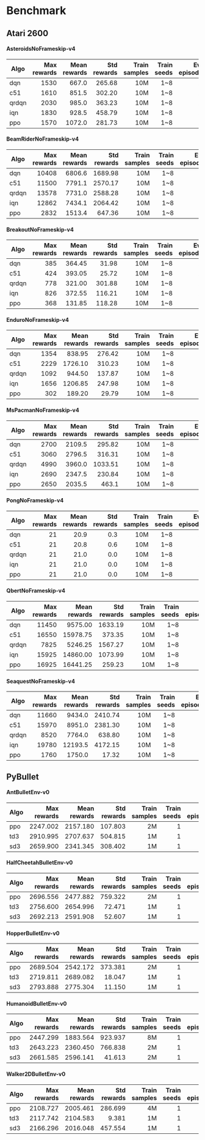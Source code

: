 # Benchmark

## Atari 2600

#### AsteroidsNoFrameskip-v4
| Algo  | Max rewards | Mean rewards | Std rewards | Train samples | Train seeds | Eval episodes | Eval seed |
|-------|------------:|-------------:|------------:|--------------:|------------:|--------------:|----------:|
| dqn   |        1530 |        667.0 |      265.68 |           10M |         1~8 |            20 |         0 |
| c51   |        1610 |        851.5 |      302.20 |           10M |         1~8 |            20 |         0 |
| qrdqn |        2030 |        985.0 |      363.23 |           10M |         1~8 |            20 |         0 |
| iqn   |        1830 |        928.5 |      458.79 |           10M |         1~8 |            20 |         0 |
| ppo   |        1570 |       1072.0 |      281.73 |           10M |         1~8 |            20 |         0 |

#### BeamRiderNoFrameskip-v4

| Algo  | Max rewards | Mean rewards | Std rewards | Train samples | Train seeds | Eval episodes | Eval seed |
|-------|------------:|-------------:|------------:|--------------:|------------:|--------------:|----------:|
| dqn   |       10408 |       6806.6 |     1689.98 |           10M |         1~8 |            20 |         0 |
| c51   |       11500 |       7791.1 |     2570.17 |           10M |         1~8 |            20 |         0 |
| qrdqn |       13578 |       7731.0 |     2588.28 |           10M |         1~8 |            20 |         0 |
| iqn   |       12862 |       7434.1 |     2064.42 |           10M |         1~8 |            20 |         0 |
| ppo   |        2832 |       1513.4 |      647.36 |           10M |         1~8 |            20 |         0 |

#### BreakoutNoFrameskip-v4

| Algo  | Max rewards | Mean rewards | Std rewards | Train samples | Train seeds | Eval episodes | Eval seed |
|-------|------------:|-------------:|------------:|--------------:|------------:|--------------:|----------:|
| dqn   |         385 |       364.45 |       31.98 |           10M |         1~8 |            20 |         0 |
| c51   |         424 |       393.05 |       25.72 |           10M |         1~8 |            20 |         0 |
| qrdqn |         778 |       321.00 |      301.88 |           10M |         1~8 |            20 |         0 |
| iqn   |         826 |       372.55 |      116.21 |           10M |         1~8 |            20 |         0 |
| ppo   |         368 |       131.85 |      118.28 |           10M |         1~8 |            20 |         0 |

#### EnduroNoFrameskip-v4

| Algo  | Max rewards | Mean rewards | Std rewards | Train samples | Train seeds | Eval episodes | Eval seed |
|-------|------------:|-------------:|------------:|--------------:|------------:|--------------:|----------:|
| dqn   |        1354 |       838.95 |      276.42 |           10M |         1~8 |            20 |         0 |
| c51   |        2229 |      1726.10 |      310.23 |           10M |         1~8 |            20 |         0 |
| qrdqn |        1092 |       944.50 |      137.87 |           10M |         1~8 |            20 |         0 |
| iqn   |        1656 |      1206.85 |      247.98 |           10M |         1~8 |            20 |         0 |
| ppo   |         302 |       189.20 |       29.79 |           10M |         1~8 |            20 |         0 |

#### MsPacmanNoFrameskip-v4

| Algo  | Max rewards | Mean rewards | Std rewards | Train samples | Train seeds | Eval episodes | Eval seed |
|-------|------------:|-------------:|------------:|--------------:|------------:|--------------:|----------:|
| dqn   |        2700 |       2109.5 |      295.82 |           10M |         1~8 |            20 |         0 |
| c51   |        3060 |       2796.5 |      316.31 |           10M |         1~8 |            20 |         0 |
| qrdqn |        4990 |       3960.0 |     1033.51 |           10M |         1~8 |            20 |         0 |
| iqn   |        2690 |       2347.5 |      230.84 |           10M |         1~8 |            20 |         0 |
| ppo   |        2650 |       2035.5 |       463.1 |           10M |         1~8 |            20 |         0 |

#### PongNoFrameskip-v4

| Algo  | Max rewards | Mean rewards | Std rewards | Train samples | Train seeds | Eval episodes | Eval seed |
|-------|------------:|-------------:|------------:|--------------:|------------:|--------------:|----------:|
| dqn   |          21 |         20.9 |         0.3 |           10M |         1~8 |            20 |         0 |
| c51   |          21 |         20.8 |         0.6 |           10M |         1~8 |            20 |         0 |
| qrdqn |          21 |         21.0 |         0.0 |           10M |         1~8 |            20 |         0 |
| iqn   |          21 |         21.0 |         0.0 |           10M |         1~8 |            20 |         0 |
| ppo   |          21 |         21.0 |         0.0 |           10M |         1~8 |            20 |         0 |

#### QbertNoFrameskip-v4

| Algo  | Max rewards | Mean rewards | Std rewards | Train samples | Train seeds | Eval episodes | Eval seed |
|-------|------------:|-------------:|------------:|--------------:|------------:|--------------:|----------:|
| dqn   |       11450 |      9575.00 |     1633.19 |           10M |         1~8 |            20 |         0 |
| c51   |       16550 |     15978.75 |      373.35 |           10M |         1~8 |            20 |         0 |
| qrdqn |        7825 |      5246.25 |     1567.27 |           10M |         1~8 |            20 |         0 |
| iqn   |       15925 |     14860.00 |     1073.99 |           10M |         1~8 |            20 |         0 |
| ppo   |       16925 |     16441.25 |      259.23 |           10M |         1~8 |            20 |         0 |

#### SeaquestNoFrameskip-v4


| Algo  | Max rewards | Mean rewards | Std rewards | Train samples | Train seeds | Eval episodes | Eval seed |
|-------|------------:|-------------:|------------:|--------------:|------------:|--------------:|----------:|
| dqn   |       11660 |       9434.0 |     2410.74 |           10M |         1~8 |            20 |         0 |
| c51   |       15970 |       8951.0 |     2381.30 |           10M |         1~8 |            20 |         0 |
| qrdqn |        8520 |       7764.0 |      638.80 |           10M |         1~8 |            20 |         0 |
| iqn   |       19780 |      12193.5 |     4172.15 |           10M |         1~8 |            20 |         0 |
| ppo   |        1760 |       1750.0 |       17.32 |           10M |         1~8 |            20 |         0 |


## PyBullet

#### AntBulletEnv-v0

| Algo | Max rewards | Mean rewards | Std rewards | Train samples | Train seeds | Eval episodes | Eval seed |
|------|------------:|-------------:|------------:|--------------:|------------:|--------------:|----------:|
| ppo  |    2247.002 |     2157.180 |     107.803 |            2M |           1 |            20 |         0 |
| td3  |    2910.995 |     2707.637 |     504.815 |            1M |           1 |            20 |         0 |
| sd3  |    2659.900 |     2341.345 |     308.402 |            1M |           1 |            20 |         0 |

#### HalfCheetahBulletEnv-v0

| Algo | Max rewards | Mean rewards | Std rewards | Train samples | Train seeds | Eval episodes | Eval seed |
|------|------------:|-------------:|------------:|--------------:|------------:|--------------:|----------:|
| ppo  |    2696.556 |     2477.882 |     759.322 |            2M |           1 |            20 |         0 |
| td3  |    2756.600 |     2654.996 |      72.471 |            1M |           1 |            20 |         0 |
| sd3  |    2692.213 |     2591.908 |      52.607 |            1M |           1 |            20 |         0 |

#### HopperBulletEnv-v0

| Algo | Max rewards | Mean rewards | Std rewards | Train samples | Train seeds | Eval episodes | Eval seed |
|------|------------:|-------------:|------------:|--------------:|------------:|--------------:|----------:|
| ppo  |    2689.504 |     2542.172 |     373.381 |            2M |           1 |            20 |         0 |
| td3  |    2719.811 |     2689.082 |      18.047 |            1M |           1 |            20 |         0 |
| sd3  |    2793.888 |     2775.304 |      11.150 |            1M |           1 |            20 |         0 |

#### HumanoidBulletEnv-v0

| Algo | Max rewards | Mean rewards | Std rewards | Train samples | Train seeds | Eval episodes | Eval seed |
|------|------------:|-------------:|------------:|--------------:|------------:|--------------:|----------:|
| ppo  |    2447.299 |     1883.564 |     923.937 |            8M |           1 |            20 |         0 |
| td3  |    2643.223 |     2360.450 |     766.838 |            2M |           1 |            20 |         0 |
| sd3  |    2661.585 |     2596.141 |      41.613 |            2M |           1 |            20 |         0 |

#### Walker2DBulletEnv-v0

| Algo | Max rewards | Mean rewards | Std rewards | Train samples | Train seeds | Eval episodes | Eval seed |
|------|------------:|-------------:|------------:|--------------:|------------:|--------------:|----------:|
| ppo  |    2108.727 |     2005.461 |     286.699 |            4M |           1 |            20 |         0 |
| td3  |    2117.742 |     2104.583 |       9.381 |            1M |           1 |            20 |         0 |
| sd3  |    2166.296 |     2016.048 |     457.554 |            1M |           1 |            20 |         0 |

